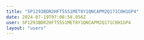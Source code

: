```yaml
---
title: "SP1293BDR2HFT5SS1MET8Y1QNCAPM2Q171C0H1GP4"
date: 2024-07-19T07:08:58.856Z
user: SP1293BDR2HFT5SS1MET8Y1QNCAPM2Q171C0H1GP4
layout: "users"
---
```

    